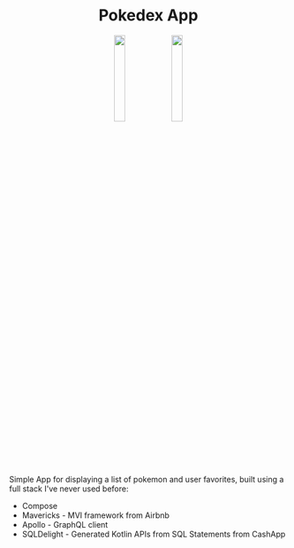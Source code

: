 <h1 align="center">Pokedex App</h1>

<p align="middle">
  <img src="https://user-images.githubusercontent.com/9878534/185277883-73cd7530-2f93-479c-8d30-629b7767ac52.png" width="20%">
  <img src="https://user-images.githubusercontent.com/9878534/185277905-4fc95945-7709-4ba3-a35d-0207f383211a.png" width="20%">
</p>


Simple App for displaying a list of pokemon and user favorites, built using a full stack I've never used before:

* Compose
* Mavericks - MVI framework from Airbnb
* Apollo - GraphQL client
* SQLDelight - Generated Kotlin APIs from SQL Statements from CashApp
